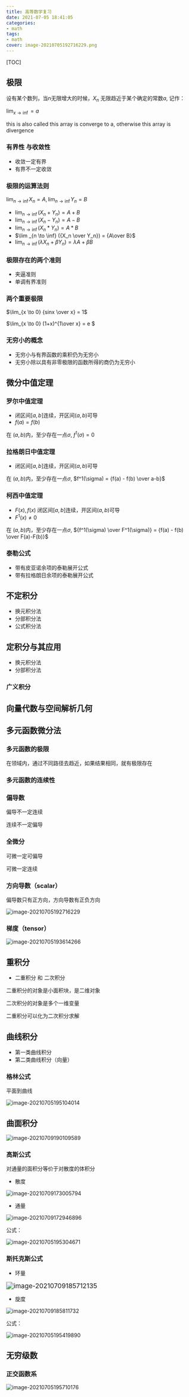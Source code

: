 ```yaml
---
title: 高等数学复习
date: 2021-07-05 18:41:05
categories:
- math
tags:
- math
cover: image-20210705192716229.png
---
```


[TOC]

## 极限

设有某个数列，当n无限增大的时候，$X_n$ 无限趋近于某个确定的常数$a$, 记作：

$\lim_{x\to \inf} = a$

this is also called this array is converge to a, otherwise this array is divergence

### 有界性 与收敛性

* 收敛一定有界
* 有界不一定收敛

### 极限的运算法则

$\lim_{n \to \inf} X_n = A, \lim_{n \to \inf} Y_n = B$

* $\lim _{n \to \inf} (X_n + Y_n) = A+ B$
* $\lim _{n \to \inf} (X_n - Y_n) = A - B$
* $\lim _{n \to \inf} (X_n * Y_n) = A* B$
* $\lim _{n \to \inf} ({X_n \over Y_n}) = {A\over B}$
* $\lim _{n \to \inf} (\lambda X_n + \beta Y_n) = \lambda A+ \beta B$

### 极限存在的两个准则

* 夹逼准则
* 单调有界准则

### 两个重要极限

$\lim_{x \to 0} {sinx \over x} = 1$

$\lim_{x \to 0} (1+x)^{1\over x} = e $

### 无穷小的概念

* 无穷小与有界函数的乘积仍为无穷小
* 无穷小除以具有非零极限的函数所得的商仍为无穷小

## 微分中值定理

### 罗尔中值定理

* 闭区间$[a,b]$连续，开区间$(a,b)$可导
* $f(a) = f(b)$

在 $(a,b)$内，至少存在一点$\sigma$, $f^1(\sigma) = 0$

### 拉格朗日中值定理

* 闭区间$[a,b]$连续，开区间$(a,b)$可导

在 $(a,b)$内，至少存在一点$\sigma$,  $f^1(\sigma) = {f(a) - f(b) \over a-b}$

### 柯西中值定理

* $F(x), f(x)$ 闭区间$[a,b]$连续，开区间$(a,b)$可导
* $F^1(x) \neq 0$

在 $(a,b)$内，至少存在一点$\sigma$,  ${f^1(\sigma) \over F^1(\sigma)} = {f(a) - f(b) \over F(a)-F(b)}$

### 泰勒公式

* 带有皮亚诺余项的泰勒展开公式
* 带有拉格朗日余项的泰勒展开公式

## 不定积分

* 换元积分法
* 分部积分法
* 公式积分法

## 定积分与其应用

* 换元积分法
* 分部积分法

### 广义积分

## 向量代数与空间解析几何

## 多元函数微分法

### 多元函数的极限

在领域内，通过不同路径去趋近，如果结果相同，就有极限存在

### 多元函数的连续性

### 偏导数

偏导不一定连续

连续不一定偏导

### 全微分

可微一定可偏导

可微一定连续

### 方向导数（scalar）

偏导数只有正方向，方向导数有正负方向

![image-20210705192716229](高等数学复习/image-20210705192716229.png)

### 梯度（tensor）

![image-20210705193614266](高等数学复习/image-20210705193614266.png)

## 重积分

* 二重积分 和 二次积分

二重积分的对象是小面积块，是二维对象

二次积分的对象是多个一维变量

二重积分可以化为二次积分求解

## 曲线积分

* 第一类曲线积分
* 第二类曲线积分（向量）

### 格林公式

平面到曲线

![image-20210705195104014](高等数学复习/image-20210705195104014.png)

## 曲面积分

![image-20210709190109589](高等数学复习/image-20210709190109589.png)

### 高斯公式

对通量的面积分等价于对散度的体积分

* 散度

![image-20210709173005794](高等数学复习/image-20210709173005794.png)

* 通量

![image-20210709172946896](高等数学复习/image-20210709172946896.png)

公式：

![image-20210705195304671](高等数学复习/image-20210705195304671.png)

### 斯托克斯公式

* 环量

<img src="高等数学复习/image-20210709185712135.png" alt="image-20210709185712135" style="zoom:125%;" />

* 旋度

![image-20210709185811732](高等数学复习/image-20210709185811732.png)

公式：

![image-20210705195419890](高等数学复习/image-20210705195419890.png)

## 无穷级数

### 正交函数系

![image-20210705195710176](高等数学复习/image-20210705195710176.png)

